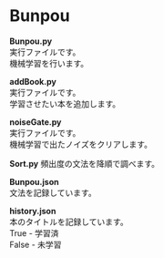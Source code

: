 # Bunpou

**Bunpou.py**  
実行ファイルです。  
機械学習を行います。

**addBook.py**  
実行ファイルです。  
学習させたい本を追加します。

**noiseGate.py**  
実行ファイルです。  
機械学習で出たノイズをクリアします。

**Sort.py**
頻出度の文法を降順で調べます。

**Bunpou.json**  
文法を記録しています。

**history.json**  
本のタイトルを記録しています。  
True - 学習済  
False - 未学習